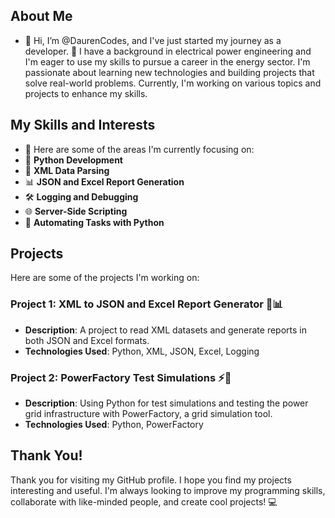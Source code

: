 ## About Me
- 👋 Hi, I’m @DaurenCodes, and I've just started my journey as a developer. 🚀 I have a background in electrical power engineering and I'm eager to use my skills to pursue a career in the energy sector. I'm passionate about learning new technologies and building projects that solve real-world problems. Currently, I'm working on various topics and projects to enhance my skills.

## My Skills and Interests
- 👀 Here are some of the areas I'm currently focusing on:
- 🐍 **Python Development**
- 📄 **XML Data Parsing**
- 📊 **JSON and Excel Report Generation**
- 🛠️ **Logging and Debugging**
- 🌐 **Server-Side Scripting**
- 🤖 **Automating Tasks with Python**

## Projects
Here are some of the projects I'm working on:
### Project 1: XML to JSON and Excel Report Generator 📄📊
- **Description**: A project to read XML datasets and generate reports in both JSON and Excel formats.
- **Technologies Used**: Python, XML, JSON, Excel, Logging
### Project 2: PowerFactory Test Simulations ⚡🔧
- **Description**: Using Python for test simulations and testing the power grid infrastructure with PowerFactory, a grid simulation tool.
- **Technologies Used**: Python, PowerFactory

## Thank You!
Thank you for visiting my GitHub profile. I hope you find my projects interesting and useful. I'm always looking to improve my programming skills, collaborate with like-minded people, and create cool projects! 💻
